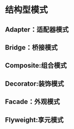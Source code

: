 # 结构型模式
## Adapter：适配器模式
## Bridge：桥接模式
## Composite:组合模式
## Decorator:装饰模式
## Facade：外观模式
## Flyweight:享元模式
